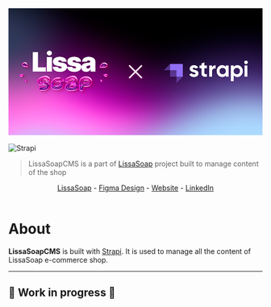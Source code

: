 <img src="./public/readme/logo.png">

![Strapi](https://img.shields.io/badge/strapi-%232E7EEA.svg?style=for-the-badge&logo=strapi&logoColor=white)

> LissaSoapCMS is a part of [LissaSoap](https://github.com/steezy2401/LissaSoap) project built to manage content of the shop

<div align="center">
<a target="_blank" href="https://github.com/steezy2401/LissaSoap">LissaSoap</a> -
  <a target="_blank" href="https://www.figma.com/file/bomTpDTopZ08W7P3jBGhtm/LissaSoap-App-Design?node-id=0%3A1">Figma Design</a> -
  <a target="_blank" href="">Website</a> -
  <a target="_blank" href="https://www.linkedin.com/in/steezy2401/">LinkedIn</a>
</div>
<br>


# About

**LissaSoapCMS** is built with [Strapi](https://strapi.io/). It is used to manage all the content of LissaSoap e-commerce shop.

---

## 🚧 Work in progress 🚧
